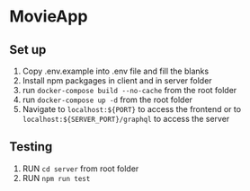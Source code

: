 # MovieApp

## Set up

1) Copy .env.example into .env file and fill the blanks
2) Install npm packgages in client and in server folder
3) run `docker-compose build --no-cache` from the root folder
4) run `docker-compose up -d` from the root folder
5) Navigate to `localhost:${PORT}` to access the frontend or to `localhost:${SERVER_PORT}/graphql` to access the server

## Testing

1) RUN `cd server` from root folder
2) RUN `npm run test`
